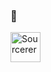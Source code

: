 ### 👋

<a href="https://sourcerer.io/vinhowe">
  <img src="https://sourcerer.io/icons/logo-sharing.svg"height="48px" alt="Sourcerer">
</a>

<!--
**vinhowe/vinhowe** is a ✨ _special_ ✨ repository because its `README.md` (this file) appears on your GitHub profile.

Here are some ideas to get you started:

- 🔭 I’m currently working on ...
- 🌱 I’m currently learning ...
- 👯 I’m looking to collaborate on ...
- 🤔 I’m looking for help with ...
- 💬 Ask me about ...
- 📫 How to reach me: ...
- 😄 Pronouns: ...
- ⚡ Fun fact: ...
-->
